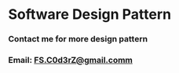 # Software Design Pattern ##

### Contact me for more design pattern ####

### Email: FS.C0d3rZ@gmail.comm ###